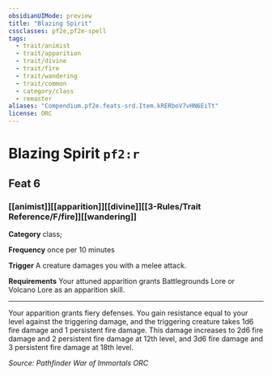 ```yaml
---
obsidianUIMode: preview
title: "Blazing Spirit"
cssclasses: pf2e,pf2e-spell
tags:
  - trait/animist
  - trait/apparition
  - trait/divine
  - trait/fire
  - trait/wandering
  - trait/common
  - category/class
  - remaster
aliases: "Compendium.pf2e.feats-srd.Item.kRERboV7vHN6EiTt"
license: ORC
---
```

# Blazing Spirit `pf2:r`
## Feat 6
### [[animist]][[apparition]][[divine]][[3-Rules/Trait Reference/F/fire]][[wandering]]

**Category** class; 




**Frequency** once per 10 minutes

**Trigger** A creature damages you with a melee attack.

**Requirements** Your attuned apparition grants Battlegrounds Lore or Volcano Lore as an apparition skill.

* * *

Your apparition grants fiery defenses. You gain resistance equal to your level against the triggering damage, and the triggering creature takes 1d6 fire damage and 1 persistent fire damage. This damage increases to 2d6 fire damage and 2 persistent fire damage at 12th level, and 3d6 fire damage and 3 persistent fire damage at 18th level.

*Source: Pathfinder War of Immortals*
*ORC*